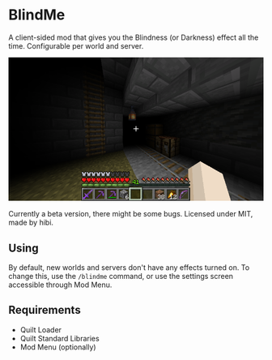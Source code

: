# BlindMe

A client-sided mod that gives you the Blindness (or Darkness) effect all the time.
Configurable per world and server.

![Screenshot of an already built-up world but with the BlindMe mod active](.github/screenshot.png)

Currently a beta version, there might be some bugs.
Licensed under MIT, made by hibi.

## Using


By default, new worlds and servers don't have any effects turned on.
To change this, use the `/blindme` command, or use the settings screen accessible through Mod Menu.

## Requirements

- Quilt Loader
- Quilt Standard Libraries
- Mod Menu (optionally)
